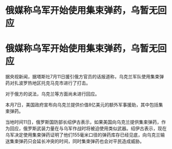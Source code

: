 # 俄媒称乌军开始使用集束弹药，乌暂无回应

# 俄媒称乌军开始使用集束弹药，乌暂无回应

据央视新闻，据塔斯社7月11日援引俄方官员的话报道称，乌克兰军队使用集束弹药对扎波罗热地区托克马克市进行了打击。

对于俄方的说法，乌克兰等方面尚未进行回应。

本月7日，美国政府宣布向乌克兰提供价值8亿美元的额外军事援助，其中包括集束弹药。

当地时间11日，俄罗斯国防部长绍伊古表示，如果美国向乌克兰提供集束弹药，作为回应，俄罗斯武装力量在与乌军作战时将被迫使用类似武器。绍伊古表示，现在乌军决定使用集束弹药证明了他们155毫米口径的弹药库存已经见底，向乌克兰输送集束弹药只会延长冲突的时间，同时集束弹药也会对平民造成威胁。


